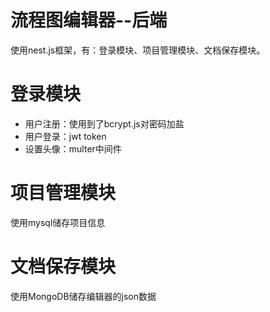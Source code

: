# 流程图编辑器--后端

使用nest.js框架，有：登录模块、项目管理模块、文档保存模块。

# 登录模块

- 用户注册：使用到了bcrypt.js对密码加盐
- 用户登录：jwt token
- 设置头像：multer中间件

# 项目管理模块

使用mysql储存项目信息

# 文档保存模块

使用MongoDB储存编辑器的json数据

